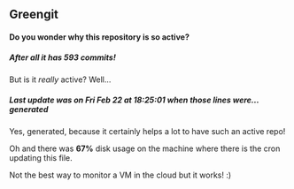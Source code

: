## Greengit

#### Do you wonder why this repository is so active?

##### After all it has 593 commits!

But is it *really* active? Well...

##### Last update was on Fri Feb 22 at 18:25:01 when those lines were... generated

Yes, generated, because it certainly helps a lot to have such an active repo!

Oh and there was **67%** disk usage on the machine
where there is the cron updating this file.

Not the best way to monitor a VM in the cloud but it works! :)
